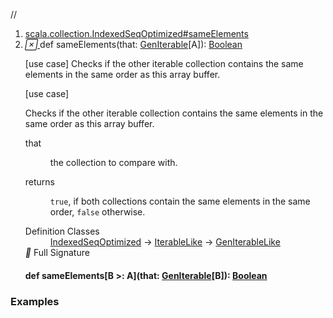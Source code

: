 //
<ol>
<li><a href="https://www.scala-lang.org/api/2.12.3/scala/collection/mutable/ArrayBuffer.html#sameElements(that:scala.collection.GenIterable[A]):Boolean">scala.collection.IndexedSeqOptimized#sameElements</a></li>
<li name="scala.collection.IndexedSeqOptimized#sameElements" visbl="pub" class="indented0 " data-isabs="false" fullcomment="yes" group="Ungrouped"> <a id="sameElements(that:scala.collection.GenIterable[A]):Boolean"></a><a id="sameElements(GenIterable[A]):Boolean"></a> <span class="permalink"> <a href="../../../scala/collection/mutable/ArrayBuffer.html#sameElements(that:scala.collection.GenIterable[A]):Boolean" title="Permalink"> <i class="material-icons"></i> </a> </span> <span class="modifier_kind"> <span class="modifier"></span> <span class="kind">def</span> </span> <span class="symbol"> <span class="name">sameElements</span><span class="params">(<span name="that">that: <a href="../GenIterable.html" class="extype" name="scala.collection.GenIterable">GenIterable</a>[<span class="extype" name="scala.collection.GenIterableLike.A">A</span>]</span>)</span><span class="result">: <a href="../../Boolean.html" class="extype" name="scala.Boolean">Boolean</a></span> </span> <p class="shortcomment cmt">[use case] Checks if the other iterable collection contains the same elements in the same order as this array buffer.</p>
 <div class="fullcomment">
  [use case] 
  <div class="comment cmt">
   <p> Checks if the other iterable collection contains the same elements in the same order as this array buffer.</p>
  </div>
  <dl class="paramcmts block">
   <dt class="param">
    that
   </dt>
   <dd class="cmt">
    <p>the collection to compare with.</p>
   </dd>
   <dt>
    returns
   </dt>
   <dd class="cmt">
    <p><code>true</code>, if both collections contain the same elements in the same order, <code>false</code> otherwise.</p>
   </dd>
  </dl>
  <dl class="attributes block"> 
   <dt>
    Definition Classes
   </dt>
   <dd>
    <a href="../IndexedSeqOptimized.html" class="extype" name="scala.collection.IndexedSeqOptimized">IndexedSeqOptimized</a> → 
    <a href="../IterableLike.html" class="extype" name="scala.collection.IterableLike">IterableLike</a> → 
    <a href="../GenIterableLike.html" class="extype" name="scala.collection.GenIterableLike">GenIterableLike</a>
   </dd>
   <div class="full-signature-block toggleContainer"> 
    <span class="toggle"> <i class="material-icons"></i> Full Signature </span> 
    <div class="hiddenContent full-signature-usecase">
     <h4 id="signature" class="signature"> <span class="modifier_kind"> <span class="modifier"></span> <span class="kind">def</span> </span> <span class="symbol"> <span class="name">sameElements</span><span class="tparams">[<span name="B">B &gt;: <span class="extype" name="scala.collection.mutable.ArrayBuffer.A">A</span></span>]</span><span class="params">(<span name="that">that: <a href="../GenIterable.html" class="extype" name="scala.collection.GenIterable">GenIterable</a>[<span class="extype" name="scala.collection.IndexedSeqOptimized.sameElements.B">B</span>]</span>)</span><span class="result">: <a href="../../Boolean.html" class="extype" name="scala.Boolean">Boolean</a></span> </span> </h4>
    </div> 
   </div>
  </dl>
 </div> </li>
        </ol>


### Examples



